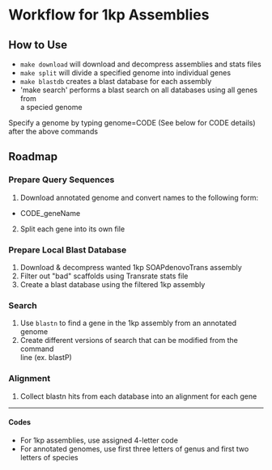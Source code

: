 # Workflow for 1kp Assemblies

## How to Use

* `make download` will download and decompress assemblies and stats files
* `make split` will divide a specified genome into individual genes
* `make blastdb` creates a blast database for each assembly
* 'make search' performs a blast search on all databases using all genes from  
   a specied genome

Specify a genome by typing genome=CODE (See below for CODE details) 
after the above commands

## Roadmap

### Prepare Query Sequences
1. Download annotated genome and convert names to the following form:
 * CODE_geneName
2. Split each gene into its own file

### Prepare Local Blast Database
1. Download & decompress wanted 1kp SOAPdenovoTrans assembly
2. Filter out "bad" scaffolds using Transrate stats file
3. Create a blast database using the filtered 1kp assembly

### Search
1. Use `blastn` to find a gene in the 1kp assembly from an annotated genome
2. Create different versions of search that can be modified from the command  
   line (ex. blastP)

### Alignment
1. Collect blastn hits from each database into an alignment for each gene

___

#### Codes

* For 1kp assemblies, use assigned 4-letter code
* For annotated genomes, use first three letters of genus and first two letters
of species